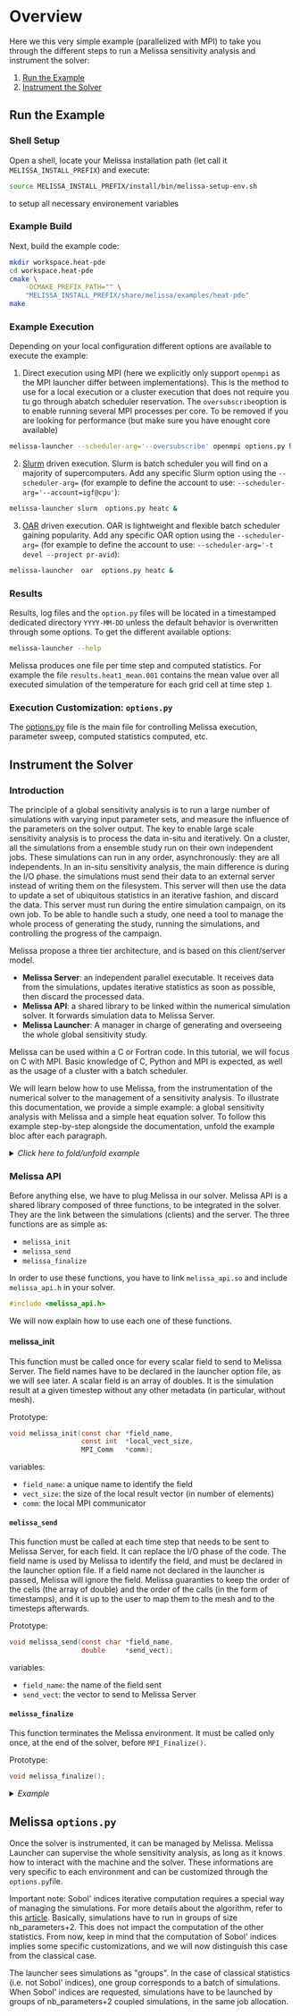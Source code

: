 # Overview

  Here we this very simple example (parallelized with MPI) to take you through the different steps to  run a Melissa sensitivity analysis  and instrument the   solver:
1. [Run the Example](#run-the-example)
2. [Instrument the Solver](#instrument-the-solver)

## Run the Example

### Shell Setup

Open a shell, locate your Melissa installation path (let call it `MELISSA_INSTALL_PREFIX`) and execute:

```sh
source MELISSA_INSTALL_PREFIX/install/bin/melissa-setup-env.sh
```
to setup all necessary environement variables


### Example Build

Next, build the example code:

```sh
mkdir workspace.heat-pde
cd workspace.heat-pde
cmake \
    -DCMAKE_PREFIX_PATH="" \
    "MELISSA_INSTALL_PREFIX/share/melissa/examples/heat-pde"
make
```


###  Example Execution

Depending on your local configuration different options are available to execute the example:

1. Direct execution using  MPI (here we explicitly only support `openmpi` as the MPI launcher differ between implementations).  This is the method to use for
a local execution or a cluster execution that does not require you tu go through abatch scheduler reservation. The `oversubscribe`option is to enable running several MPI processes per core. To be removed if you are looking for performance (but make sure you have enought core available)

```sh
melissa-launcher --scheduler-arg='--oversubscribe' openmpi options.py heatc &
```

2. [Slurm](https://slurm.schedmd.com/)  driven  execution. Slurm is batch scheduler you will find on a majority of supercomputers. Add any specific Slurm option using the
`--scheduler-arg=` (for example to define the account to use:  `--scheduler-arg='--account=igf@cpu'`):
```sh
melissa-launcher slurm  options.py heatc &
```


3. [OAR](https://oar.imag.fr/) driven  execution. OAR is lightweight and flexible batch scheduler gaining popularity. Add any specific OAR option using the
`--scheduler-arg=` (for example to define the account to use:  `--scheduler-arg='-t devel --project pr-avid`):
```sh
melissa-launcher  oar  options.py heatc &
```


### Results

Results, log files and the `option.py` files will be located in a timestamped dedicated  directory `YYYY-MM-DD` unless the default behavior is overwritten through some options. To get the different available options:

```sh
melissa-launcher --help
```

Melissa produces one file per time step and computed statistics. For example  the file `results.heat1_mean.001` contains the mean value over all executed simulation of the temperature for each grid cell at time step `1`.

### Execution Customization: `options.py`

The [options.py](options.py) file is the main file for controlling Melissa execution, parameter sweep, computed statistics computed, etc.


## Instrument the Solver

### Introduction

The principle of a global sensitivity analysis is to run a large number of simulations with varying input parameter sets, and measure the influence of the parameters on the solver output. The key to enable large scale sensitivity analysis is to process the data in-situ and iteratively.
On a cluster, all the simulations from a ensemble study run on their own independent jobs. These simulations can run in any order, asynchronously: they are all independents. In an in-situ sensitivity analysis, the main difference is during the I/O phase. the simulations must send their data to an external server instead of writing them on the filesystem. This server will then use the data to update a set of ubiquitous statistics in an iterative fashion, and discard the data. This server must run during the entire simulation campaign, on its own job. To be able to handle such a study, one need a tool to manage the whole process of generating the study, running the simulations, and controlling the progress of the campaign.

Melissa propose a three tier architecture, and is based on this client/server model.

* **Melissa Server**: an independent parallel executable. It receives data from the simulations, updates iterative  statistics as soon as possible, then discard the processed data.
* **Melissa API**: a shared library to be linked within the numerical simulation solver. It forwards simulation data to Melissa Server.
* **Melissa Launcher**: A manager in charge of generating and overseeing the whole global sensitivity study.

Melissa can be used within a C or Fortran code. In this tutorial, we will focus on C with MPI. Basic knowledge of C, Python and MPI is expected, as well as the usage of a cluster with a batch scheduler.

We will learn below how to use Melissa, from the instrumentation of the numerical solver to the management of a sensitivity analysis.
To illustrate this documentation, we provide a simple example: a global sensitivity analysis with Melissa and a simple heat equation solver. To follow this example step-by-step alongside the documentation, unfold the example bloc after each paragraph.

<details>
<summary><em> Click here to fold/unfold example </em></summary>

***
In these foldable paragraphs, we will go through the process of instrumenting a heat equation solver to run a global sensitivity analysis. This solver is available in the "examples" folder of Melissa installation in `share/melissa/examples/heat_example/solver`. The solver comes in two flavors: C+MPI, Fortran+MPI in `solver/src/heat.c`, `solver/src/heat.f90`. In this tutorial, we will focus on the C+MPI example, but they are all equivalent. If you did the "testing" part of the Getting Started, you already ran it on your machine.
***

</details>

### Melissa API

Before anything else, we have to plug Melissa in our solver.
Melissa API is a shared library composed of three functions, to be integrated in the solver. They are the link between the simulations (clients) and the server. The three functions are as simple as:

* `melissa_init`
* `melissa_send`
* `melissa_finalize`

In order to use these functions, you have to link `melissa_api.so` and include `melissa_api.h` in your solver.

```c
#include <melissa_api.h>
```

We will now explain how to use each one of these functions.

#### melissa_init

This function must be called once for every scalar field to send to Melissa Server. The field names have to be declared in the launcher option file, as we will see later. A scalar field is an array of doubles. It is the simulation result at a given timestep without any other metadata (in particular, without mesh).

Prototype:

```c
void melissa_init(const char *field_name,
                  const int  *local_vect_size,
                  MPI_Comm   *comm);
```


variables:

* `field_name`: a unique name to identify the field
* `vect_size`: the size of the local result vector (in number of elements)
* `comm`: the local MPI communicator

#### `melissa_send`

This function must be called at each time step that needs to be sent to Melissa Server, for each field. It can replace the I/O phase of the code. The field name is used by Melissa to identify the field, and must be declared in the launcher option file. If a field name not declared in the launcher is passed, Melissa will ignore the field. Melissa guaranties to keep the order of the cells (the array of double) and the order of the calls (in the form of timestamps), and it is up to the user to map them to the mesh and to the timesteps afterwards.

Prototype:

```c
void melissa_send(const char *field_name,
                  double     *send_vect);
```


variables:

* `field_name`: the name of the field sent
* `send_vect`: the vector to send to Melissa Server

#### `melissa_finalize`

This function terminates the Melissa environment.
It must be called only once, at the end of the solver, before `MPI_Finalize()`.

Prototype:

```c
void melissa_finalize();
```

<details>
<summary><em> Example </em></summary>

***

Open the file `solver/src/heat.c` in your favorite editor.
To use the Melissa functions in the code, we first have to include `melissa_api.h` at the beginning of the code.

```c
    #include <melissa_api.h>
```

The solver can take from one to five input parameters, stored in five doubles. The code to get the input parameters looks like this:


```c
    double param[5];

    if (argc < 2)
    {
        fprintf (stderr, "Missing parameter");
        return -1;
    }

    for (n=0; n<5; n++)
    {
        param[n] = 0;
        if (argc > n+1)
        {
           param[n] = strtod(argv[n+1], NULL);
        }
    }
```


In general, if all the simulations in a Sobol' group can easily be launched in a single MPMD MPI call, we can use the `MELISSA_COUPLING_MPI` coupling mechanism (see Launcher section). Links between simulations will be MPI communications in that case. Otherwise, if the simulation relies on `MPI_COMM_WORL`D for MPI routines or is not MPI at all, simulations have to be connected via ZeroMQ. This is the default coupling mechanism, called `MELISSA_COUPLING_ZMQ`. The coupling mechanisms are transparent to the user.
In the heat solver, we can easily split MPI communicator, so we will use `MELISSA_COUPLING_MPI`. We split `MPI_COMM_WORLD` by simulation in the simulation group:


```c
    int *appnum, info;
    MPI_Comm_get_attr(MPI_COMM_WORLD, MPI_APPNUM, &appnum, &info);
    MPI_Comm_split(MPI_COMM_WORLD, *appnum, me, &comm);
```

We also need to give a "name" to the computed field. It must be the same name you will put in `STUDY_OPTIONS['field_names']`.


```c
    char *field_name = "heat1";
```

The first Melissa function can be called before the main "for" loop. It has to be called exactly once by process and by field. It takes 3 arguments:

* `field_name`: the unique name of the field to send
* `vect_size`: the size of the local result vector
* `comm`: the local MPI communicator


```c
    melissa_init(field_name, vect_size, comm);
```

Inside the main loop, the result vector is updated by the conjgrad function. This is at this moment that we want to send the updated vector to Melissa Server. We call `melissa_send` right after the `conjgrad` function:

```c
    conjgrad (&a[0], &f[0], &u[0], &nx, &ny, &epsilon, &i1, &in, &np,
              &me, &next, &previous, &fcomm);
    melissa_send (field_name, u);
```

This function takes two arguments:

* `field_name`: the name of the field  to send to Melissa Server
* `u`: the vector to send to Melissa Server

After the main loop, we call `melissa_finalize` to free Melissa structures and disconnect the simulations from the server. This function does not take any argument.

```c
    melissa_finalize();
```

We are done with the solver instrumentation! In the solver folder, you will find a `CMakeFile.txt` to compile the solver. Simply do:

```bash
    cmake .
    make install
```

This `CMakeFile.txt` can be a basis for your own application.
***

</details>

## Melissa `options.py`

Once the solver  is instrumented, it can be managed by Melissa.
Melissa Launcher can supervise the whole sensitivity analysis, as long as it knows how to interact with the machine and the solver. These informations are very specific to each environment and can be customized through the `options.py`file.


Important note: Sobol' indices iterative computation requires a special way of managing the simulations. For more details about the algorithm, refer to this [article](https://hal.archives-ouvertes.fr/hal-01607479). Basically, simulations have to run in groups of size nb_parameters+2. This does not impact the computation of the other statistics. From now, keep in mind that the computation of Sobol' indices implies some specific customizations, and we will now distinguish this case from the classical case.

The launcher sees simulations as "groups". In the case of classical statistics (i.e. not Sobol' indices), one group corresponds to a batch of simulations. When Sobol' indices are requested, simulations have to be launched by groups of nb_parameters+2 coupled simulations, in the same job allocation.

